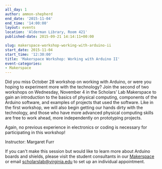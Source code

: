 ```yaml
---
all_day: 1
author: ammon-shepherd
end_date: '2015-11-04'
end_time: '14:00:00'
layout: events
location: 'Alderman Library, Room 421'
published-date: 2015-09-21 14:14:11+00:00

slug: makerspace-workshop-working-with-arduino-ii
start_date: 2015-11-04
start_time: '12:30:00'
title: 'Makerspace Workshop: Working with Arduino II'
event-categories:
- Makerspace
---
```


Did you miss October 28 workshop on working with Arduino, or were you hoping to experiment more with the technology? Join the second of two workshops on Wednesday, November 4 in the Scholars’ Lab Makerspace to gain an introduction to the basics of physical computing, components of the Arduino software, and examples of projects that used the software. Like in the first workshop, we will also begin getting our hands dirty with the technology, and those who have more advanced physical computing skills are free to work ahead, more independently on prototyping projects. 




Again, no previous experience in electronics or coding is necessary for participating in this workshop!


Instructor: Margaret Furr

If you can't make this session but would like to learn more about Arduino boards and shields, please visit the student consultants in our [Makerspace](http://scholarslab.org/makerspace/) or email [scholarslab@virginia.edu](mailto:scholarslab@virginia.edu) to set up an individual appointment.
